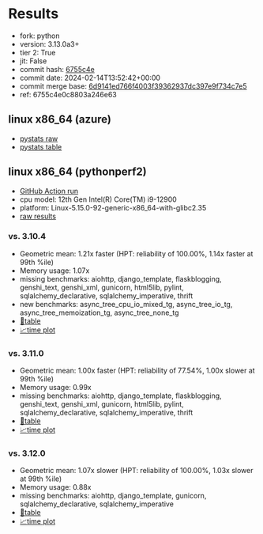 # Results

- fork: python
- version: 3.13.0a3+
- tier 2: True
- jit: False
- commit hash: [6755c4e](https://github.com/python/cpython/commit/6755c4e)
- commit date: 2024-02-14T13:52:42+00:00
- commit merge base: [6d9141ed766f4003f39362937dc397e9f734c7e5](https://github.com/python/cpython/commit/6d9141ed766f4003f39362937dc397e9f734c7e5)
- ref: 6755c4e0c8803a246e63

## linux x86_64 (azure)

- [pystats raw](bm-20240214-azure-x86_64-python-6755c4e0c8803a246e63-3.13.0a3%2B-6755c4e-pystats.json)
- [pystats table](bm-20240214-azure-x86_64-python-6755c4e0c8803a246e63-3.13.0a3%2B-6755c4e-pystats.md)

## linux x86_64 (pythonperf2)

- [GitHub Action run](https://github.com/faster-cpython/benchmarking/actions/runs/7905574975)
- cpu model: 12th Gen Intel(R) Core(TM) i9-12900
- platform: Linux-5.15.0-92-generic-x86_64-with-glibc2.35
- [raw results](bm-20240214-pythonperf2-x86_64-python-6755c4e0c8803a246e63-3.13.0a3%2B-6755c4e.json)

### vs. 3.10.4

- Geometric mean: 1.21x faster (HPT: reliability of 100.00%, 1.14x faster at 99th %ile)
- Memory usage: 1.07x
- missing benchmarks: aiohttp, django_template, flaskblogging, genshi_text, genshi_xml, gunicorn, html5lib, pylint, sqlalchemy_declarative, sqlalchemy_imperative, thrift
- new benchmarks: async_tree_cpu_io_mixed_tg, async_tree_io_tg, async_tree_memoization_tg, async_tree_none_tg
- [📄table](bm-20240214-pythonperf2-x86_64-python-6755c4e0c8803a246e63-3.13.0a3%2B-6755c4e-vs-3.10.4.md)
- [📈time plot](bm-20240214-pythonperf2-x86_64-python-6755c4e0c8803a246e63-3.13.0a3%2B-6755c4e-vs-3.10.4.png)

### vs. 3.11.0

- Geometric mean: 1.00x faster (HPT: reliability of 77.54%, 1.00x slower at 99th %ile)
- Memory usage: 0.99x
- missing benchmarks: aiohttp, django_template, flaskblogging, genshi_text, genshi_xml, gunicorn, html5lib, pylint, sqlalchemy_declarative, sqlalchemy_imperative, thrift
- [📄table](bm-20240214-pythonperf2-x86_64-python-6755c4e0c8803a246e63-3.13.0a3%2B-6755c4e-vs-3.11.0.md)
- [📈time plot](bm-20240214-pythonperf2-x86_64-python-6755c4e0c8803a246e63-3.13.0a3%2B-6755c4e-vs-3.11.0.png)

### vs. 3.12.0

- Geometric mean: 1.07x slower (HPT: reliability of 100.00%, 1.03x slower at 99th %ile)
- Memory usage: 0.88x
- missing benchmarks: aiohttp, django_template, gunicorn, sqlalchemy_declarative, sqlalchemy_imperative
- [📄table](bm-20240214-pythonperf2-x86_64-python-6755c4e0c8803a246e63-3.13.0a3%2B-6755c4e-vs-3.12.0.md)
- [📈time plot](bm-20240214-pythonperf2-x86_64-python-6755c4e0c8803a246e63-3.13.0a3%2B-6755c4e-vs-3.12.0.png)

